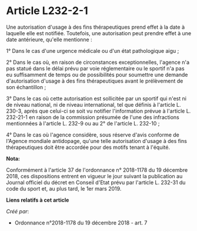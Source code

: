# Article L232-2-1

Une autorisation d'usage à des fins thérapeutiques prend effet à la date à laquelle elle est notifiée. Toutefois, une
autorisation peut prendre effet à une date antérieure, qu'elle mentionne :

1° Dans le cas d'une urgence médicale ou d'un état pathologique aigu ;

2° Dans le cas où, en raison de circonstances exceptionnelles, l'agence n'a pas statué dans le délai prévu par voie
réglementaire ou le sportif n'a pas eu suffisamment de temps ou de possibilités pour soumettre une demande d'autorisation
d'usage à des fins thérapeutiques avant le prélèvement de son échantillon ;

3° Dans le cas où cette autorisation est sollicitée par un sportif qui n'est ni de niveau national, ni de niveau
international, tel que définis à l'article L. 230-3, après que celui-ci se soit vu notifier l'information prévue à l'article
L. 232-21-1 en raison de la commission présumée de l'une des infractions mentionnées à l'article L. 232-9 ou au 2° de
l'article L. 232-10 ;

4° Dans le cas où l'agence considère, sous réserve d'avis conforme de l'Agence mondiale antidopage, qu'une telle autorisation
d'usage à des fins thérapeutiques doit être accordée pour des motifs tenant à l'équité.

**Nota:**

Conformément à l'article 37 de l'ordonnance n° 2018-1178 du 19 décembre 2018, ces dispositions entrent en vigueur le jour
suivant la publication au Journal officiel du décret en Conseil d'Etat prévu par l'article L. 232-31 du code du sport et, au
plus tard, le 1er mars 2019.

**Liens relatifs à cet article**

_Créé par_:

  - Ordonnance n°2018-1178 du 19 décembre 2018 - art. 7

